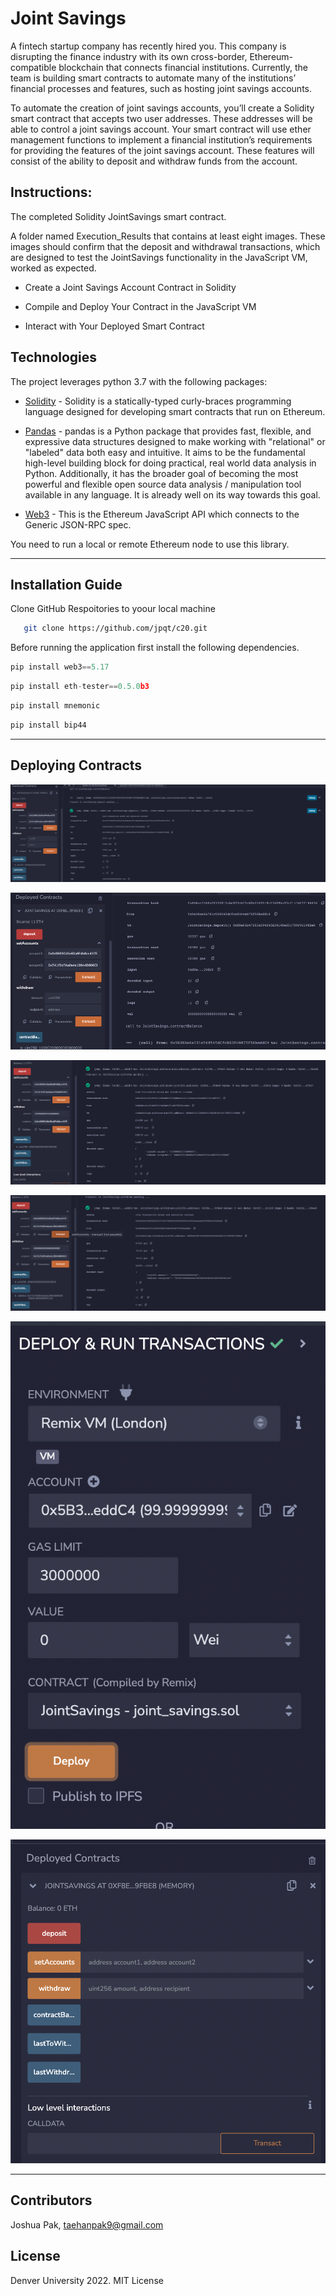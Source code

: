 # Joint Savings
A fintech startup company has recently hired you. This company is disrupting the finance industry with its own cross-border, Ethereum-compatible blockchain that connects financial institutions. Currently, the team is building smart contracts to automate many of the institutions’ financial processes and features, such as hosting joint savings accounts.

To automate the creation of joint savings accounts, you’ll create a Solidity smart contract that accepts two user addresses. These addresses will be able to control a joint savings account. Your smart contract will use ether management functions to implement a financial institution’s requirements for providing the features of the joint savings account. These features will consist of the ability to deposit and withdraw funds from the account.

## Instructions:

The completed Solidity JointSavings smart contract.

A folder named Execution_Results that contains at least eight images. These images should confirm that the deposit and withdrawal transactions, which are designed to test the JointSavings functionality in the JavaScript VM, worked as expected.

* Create a Joint Savings Account Contract in Solidity

* Compile and Deploy Your Contract in the JavaScript VM

* Interact with Your Deployed Smart Contract




## Technologies

The project leverages python 3.7 with the following packages:

* [Solidity](https://soliditylang.org/) - Solidity is a statically-typed curly-braces programming language designed for developing smart contracts that run on Ethereum.

* [Pandas](https://github.com/pandas-dev/pandas) - pandas is a Python package that provides fast, flexible, and expressive data structures designed to make working with "relational" or "labeled" data both easy and intuitive. It aims to be the fundamental high-level building block for doing practical, real world data analysis in Python. Additionally, it has the broader goal of becoming the most powerful and flexible open source data analysis / manipulation tool available in any language. It is already well on its way towards this goal.

* [Web3](https://www.npmjs.com/package/web3) - This is the Ethereum JavaScript API which connects to the Generic JSON-RPC spec.

You need to run a local or remote Ethereum node to use this library.






---

## Installation Guide

Clone GitHub Respoitories to yoour local machine

```sh
   git clone https://github.com/jpqt/c20.git
 ```

Before running the application first install the following dependencies.

```python
pip install web3==5.17
```

```python
pip install eth-tester==0.5.0b3
```

```python
pip install mnemonic
```

```python
pip install bip44
```

---

## Deploying Contracts
![Alt text](https://github.com/jpqt/C20/blob/main/Execution_Results/202929551-4fabf476-c04c-49ac-921c-551274ba526c.png?raw=true)


![Alt text](https://github.com/jpqt/C20/blob/main/Execution_Results/202929558-abc114ed-40b1-4f02-98b3-06fefac894ee.png?raw=trueg)


![Alt text](https://github.com/jpqt/C20/blob/main/Execution_Results/202929568-9d6647c4-8a4d-4043-ae43-21234ad430f0.png?raw=true)


![Alt text](https://github.com/jpqt/C20/blob/main/Execution_Results/202929574-76cd4e7e-1a93-4188-9a00-178ea8a52947.png?raw=true)


![Alt text](https://github.com/jpqt/C20/blob/main/Execution_Results/Screen%20Shot%202022-11-21%20at%2010.47.56%20AM.png?raw=true)

![Alt text](https://github.com/jpqt/C20/blob/main/Execution_Results/Screen%20Shot%202022-11-21%20at%2010.57.49%20AM.png?raw=true)

---

## Contributors


Joshua Pak, taehanpak9@gmail.com

## License

Denver University 2022.
MIT License
